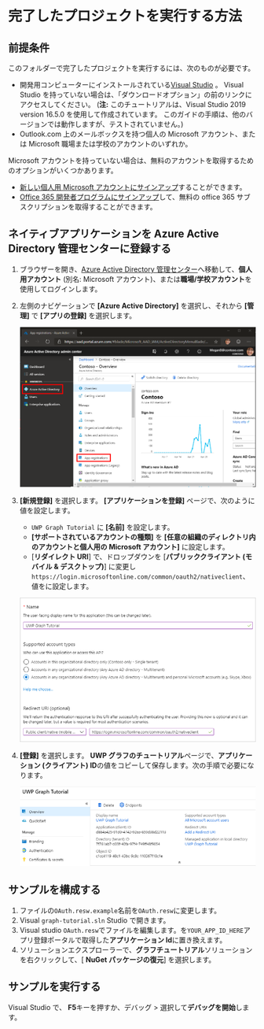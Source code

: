 # <a name="how-to-run-the-completed-project"></a>完了したプロジェクトを実行する方法

## <a name="prerequisites"></a>前提条件

このフォルダーで完了したプロジェクトを実行するには、次のものが必要です。

- 開発用コンピューターにインストールされている[Visual Studio](https://visualstudio.microsoft.com/vs/) 。 Visual Studio を持っていない場合は、「ダウンロードオプション」の前のリンクにアクセスしてください。 (**注:** このチュートリアルは、Visual Studio 2019 version 16.5.0 を使用して作成されています。 このガイドの手順は、他のバージョンでは動作しますが、テストされていません。)
- Outlook.com 上のメールボックスを持つ個人の Microsoft アカウント、または Microsoft 職場または学校のアカウントのいずれか。

Microsoft アカウントを持っていない場合は、無料のアカウントを取得するためのオプションがいくつかあります。

- [新しい個人用 Microsoft アカウントにサインアップ](https://signup.live.com/signup?wa=wsignin1.0&rpsnv=12&ct=1454618383&rver=6.4.6456.0&wp=MBI_SSL_SHARED&wreply=https://mail.live.com/default.aspx&id=64855&cbcxt=mai&bk=1454618383&uiflavor=web&uaid=b213a65b4fdc484382b6622b3ecaa547&mkt=E-US&lc=1033&lic=1)することができます。
- [Office 365 開発者プログラムにサインアップ](https://developer.microsoft.com/office/dev-program)して、無料の office 365 サブスクリプションを取得することができます。

## <a name="register-a-native-application-with-the-azure-active-directory-admin-center"></a>ネイティブアプリケーションを Azure Active Directory 管理センターに登録する

1. ブラウザーを開き、[Azure Active Directory 管理センター](https://aad.portal.azure.com)へ移動して、**個人用アカウント** (別名: Microsoft アカウント)、または**職場/学校アカウント**を使用してログインします。

1. 左側のナビゲーションで **[Azure Active Directory]** を選択し、それから **[管理]** で **[アプリの登録]** を選択します。

    ![アプリの登録のスクリーンショット ](/tutorial/images/aad-portal-app-registrations.png)

1. **[新規登録]** を選択します。 **[アプリケーションを登録]** ページで、次のように値を設定します。

    - `UWP Graph Tutorial` に **[名前]** を設定します。
    - **[サポートされているアカウントの種類]** を **[任意の組織のディレクトリ内のアカウントと個人用の Microsoft アカウント]** に設定します。
    - [**リダイレクト URI**] で、ドロップダウンを [**パブリッククライアント (モバイル & デスクトップ)**] に変更し`https://login.microsoftonline.com/common/oauth2/nativeclient`、値をに設定します。

    ![[アプリケーションを登録する] ページのスクリーンショット](/tutorial/images/aad-register-app.png)

1. **[登録]** を選択します。 **UWP グラフのチュートリアル**ページで、**アプリケーション (クライアント) ID**の値をコピーして保存します。次の手順で必要になります。

    ![新しいアプリ登録のアプリケーション ID のスクリーンショット](/tutorial/images/aad-application-id.png)

## <a name="configure-the-sample"></a>サンプルを構成する

1. ファイルの`OAuth.resw.example`名前を`OAuth.resw`に変更します。
1. Visual `graph-tutorial.sln` Studio で開きます。
1. Visual studio `OAuth.resw`でファイルを編集します。を`YOUR_APP_ID_HERE`アプリ登録ポータルで取得した**アプリケーション Id**に置き換えます。
1. ソリューションエクスプローラーで、**グラフチュートリアル**ソリューションを右クリックして、[ **NuGet パッケージの復元**] を選択します。

## <a name="run-the-sample"></a>サンプルを実行する

Visual Studio で、 **F5**キーを押すか、デバッグ > 選択して**デバッグを開始**します。
